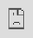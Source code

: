```yaml
---
title: Brisbane Valley Rail Trail
description: The Brisbane Valley Rail Trail (or BVRT) is a 161 km off-road bike trail following the route of the old Brisbane Valley rail line, and is the longest trail in the country.
# geo: { "lat": "-27.2591747", "lng": "152.4209202", "zoom": "10" }
fbComments: http://briscycle.com/day-trips/brisbane-valley-rail-trail
thumb: { "image": "/day-trips/brisbane-valley-rail-trail/thumb" }
layout: page
related: day-trips
geo:
  {
    "colour": "#754d1d",
    "geojsonUrl": "/day-trips/brisbane-valley-rail-trail/bvrt.geo.json",
    "googleMaps": "https://www.google.com/maps/dir/Ipswich,+Bell+St,+Ipswich+QLD+4305/-26.8440389,152.2757427/yarraman/@-27.2225371,152.0913838,10z/data=!3m1!4b1!4m15!4m14!1m5!1m1!1s0x6b96b4463e1862c7:0x1d02a35bea338e90!2m2!1d152.7603845!2d-27.612927!1m0!1m5!1m1!1s0x6b95c84dfaba9cb9:0x400eef17f20bfd0!2m2!1d151.98132!2d-26.8411601!3e1",
  }
tags:
  - day-trips
---
```


The Brisbane Valley Rail Trail (or BVRT) is a 161 km off-road bike trail following the route of the old Brisbane Valley rail line, It is the longest trail in the country.

Explore some of Queensland’s most unique country towns with a wide range of heritage-listed buildings, historic remains, galleries and attractions. Whether going solo, in a group or with the family there is something for everyone.

The trail follows the gentle grade of the old rail line through the Brisbane Valley, including through historic tunnels and fording creeks where old bridges couldn't be maintained. During heavy weather some sections of the trail may be closed.

The trail was constructed in stages between 1996, and was finally finished in 2018.

{% ad %}

## Brisbane Valley Rail Trail accommodation

Even though the trail from start to finish is a multi-day affair, wild camping is not legal along the BVRT.

There are paid campsites or hotels in most towns along the trail. Many towns on the northern section also have free camps if you plan to pitch your tent.

Be sure to plan your journey in advance to avoid potential surprises.

## Brisbane Valley Rail Trail adventures

> Queensland's Greatest Rail Trail is open all year round. Really close to Brisbane, it's all off-road and traffic free, just South East Queensland's big skies and distinctive landscapes to enjoy.
>
> Come and experience for yourself why thousands of people love exploring the Brisbane Valley Rail Trail at a leisurely pace on bicycle, on horseback or on foot. Get a group of friends together and come and find out what Queensland country all about.

For more information, check out the [www.brisbanevalleyrailtrail.com.au](https://www.brisbanevalleyrailtrail.com.au) website.

<div class="video"><iframe src="https://player.vimeo.com/video/684071272?byline=0&portrait=0" style="position:absolute;top:0;left:0;width:100%;height:100%;" frameborder="0" allow="autoplay; fullscreen" allowfullscreen></iframe></div>
